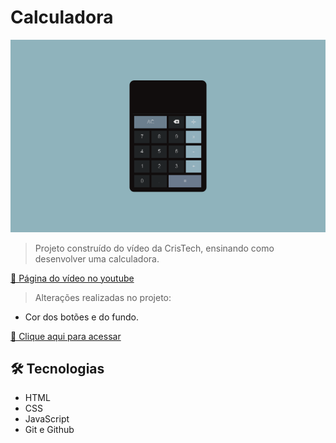 # Calculadora

![preview](./.github/preview.png)

> Projeto construído do vídeo da CrisTech, ensinando como desenvolver uma calculadora.

[🔗 Página do vídeo no youtube](https://www.youtube.com/watch?v=g3xJhlxNPbw)

> Alterações realizadas no projeto:
- Cor dos botões e do fundo.

[🔗 Clique aqui para acessar](https://lineeiko.github.io/calculadora/)

## 🛠 Tecnologias

- HTML
- CSS
- JavaScript
- Git e Github
